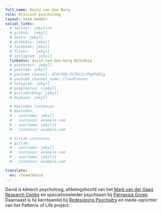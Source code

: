 ```yaml
---
full_name: David van den Berg
role: klinisch psycholoog
layout: team_member
social_links:
  # twitter: jekyllrb
  # github:  jekyll
  # devto: jekyll
  # dribbble: jekyll
  # facebook: jekyll
  # flickr:   jekyll
  # instagram: jekyll
  linkedin: david-van-den-berg-653a561a
  # pinterest: jekyll
  # youtube: jekyll
  # youtube_channel: UC8CXR0-3I70i1tfPg1PAE1g
  # youtube_channel_name: CloudCannon
  # telegram: jekyll
  # googleplus: +jekyll
  # microdotblog: jekyll
  # keybase: jekyll

  # Mastodon instances
  # mastodon:
  # - username: jekyll
  #   instance: example.com
  # - username: jekyll2
  #   instance: example.com

  # GitLab instances
  # gitlab:
  # - username: jekyll
  #   instance: example.com
  # - username: jekyll2
  #   instance: example.com

translate:
  en: /team/david
---
```

David is klinisch psycholoog, afdelingshoofd van het
[Mark van der Gaag Research Centre] en specialismeleider psychosen bij
[Parnassia Groep]. Daarnaast is hij kernteamlid bij [Redesigning Psychiatry]
en mede-oprichter van het Patterns of Life project.

[Mark van der Gaag Research Centre]: https://www.mrcresearch.nl/
[Parnassia Groep]: https://www.parnassiagroep.nl/
[Redesigning Psychiatry]: https://www.redesigningpsychiatry.org/
